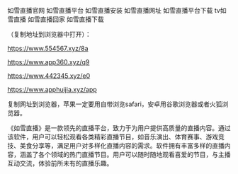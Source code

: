 如雪直播官网
如雪直播平台
如雪直播安装
如雪直播网址
如雪直播平台下载
tv如雪直播
如雪直播回家
如雪直播下载
 

（复制地址到浏览器中打开）：

https://www.554567.xyz/8a

https://www.app360.xyz/q9

https://www.442345.xyz/e0

https://www.apphuijia.xyz/app

复制网址到浏览器，苹果一定要用自带浏览safari，安卓用谷歌浏览器或者火狐浏览器。

《如雪直播》是一款领先的直播平台，致力于为用户提供高质量的直播内容。通过该软件，用户可以轻松观看各类精彩直播节目，如音乐演出、体育赛事、游戏竞技、美食分享等，满足用户对多样化直播内容的需求。软件拥有丰富多样的直播内容，涵盖了各个领域的热门直播节目。用户可以随时随地观看喜爱的节目，与主播互动交流，体验前所未有的直播乐趣。
